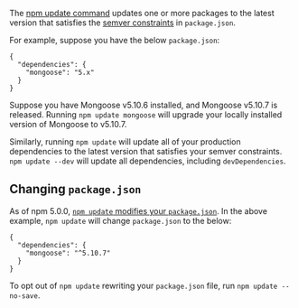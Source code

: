 The [npm update command](https://docs.npmjs.com/cli/update) updates one or more packages to the latest version that
satisfies the [semver constraints](https://semver.org/) in `package.json`.

For example, suppose you have the below `package.json`:

```
{
  "dependencies": {
    "mongoose": "5.x"
  }
}
```

Suppose you have Mongoose v5.10.6 installed, and Mongoose v5.10.7 is released. Running `npm update mongoose` will
upgrade your locally installed version of Mongoose to v5.10.7.

Similarly, running `npm update` will update all of your production dependencies to the latest version that satisfies
your semver constraints. `npm update --dev` will update all dependencies, including `devDependencies`.

Changing `package.json`
-----------------------

As of npm 5.0.0, [`npm update` modifies your `package.json`](https://docs.npmjs.com/cli/update#description). In the
above example, `npm update` will change `package.json` to the below:

```
{
  "dependencies": {
    "mongoose": "^5.10.7"
  }
}
```

To opt out of `npm update` rewriting your `package.json` file, run `npm update --no-save`.